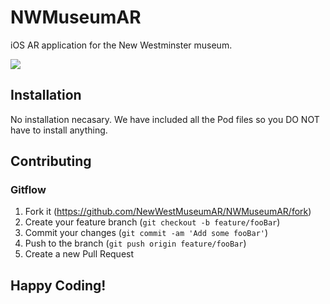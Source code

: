 # NWMuseumAR
iOS AR application for the New Westminster museum.

![](header.png)

## Installation

No installation necasary. We have included all the Pod files so you DO NOT have to install anything.

## Contributing

### Gitflow

1. Fork it (<https://github.com/NewWestMuseumAR/NWMuseumAR/fork>)
2. Create your feature branch (`git checkout -b feature/fooBar`)
3. Commit your changes (`git commit -am 'Add some fooBar'`)
4. Push to the branch (`git push origin feature/fooBar`)
5. Create a new Pull Request

## Happy Coding!
